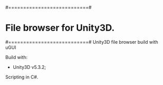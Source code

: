 #===========================#
# File browser for Unity3D. #
#===========================#
Unity3D file browser build with uGUI

Build with:
* Unity3D v5.3.2;

Scripting in C#.
